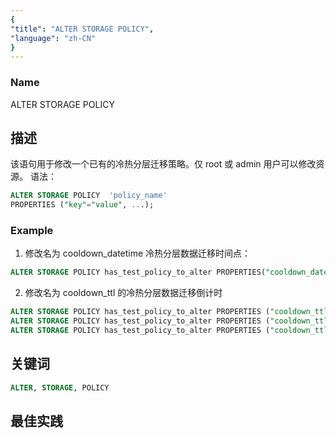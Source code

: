 ```yaml
---
{
"title": "ALTER STORAGE POLICY",
"language": "zh-CN"
}
---
```


<!-- 
Licensed to the Apache Software Foundation (ASF) under one
or more contributor license agreements.  See the NOTICE file
distributed with this work for additional information
regarding copyright ownership.  The ASF licenses this file
to you under the Apache License, Version 2.0 (the
"License"); you may not use this file except in compliance
with the License.  You may obtain a copy of the License at

  http://www.apache.org/licenses/LICENSE-2.0

Unless required by applicable law or agreed to in writing,
software distributed under the License is distributed on an
"AS IS" BASIS, WITHOUT WARRANTIES OR CONDITIONS OF ANY
KIND, either express or implied.  See the License for the
specific language governing permissions and limitations
under the License.
-->


### Name

ALTER STORAGE POLICY

## 描述

该语句用于修改一个已有的冷热分层迁移策略。仅 root 或 admin 用户可以修改资源。
语法：
```sql
ALTER STORAGE POLICY  'policy_name'
PROPERTIES ("key"="value", ...);
```

### Example

1. 修改名为 cooldown_datetime 冷热分层数据迁移时间点：

  ```sql
  ALTER STORAGE POLICY has_test_policy_to_alter PROPERTIES("cooldown_datetime" = "2023-06-08 00:00:00");
  ```
2. 修改名为 cooldown_ttl 的冷热分层数据迁移倒计时

  ```sql
  ALTER STORAGE POLICY has_test_policy_to_alter PROPERTIES ("cooldown_ttl" = "10000");
  ALTER STORAGE POLICY has_test_policy_to_alter PROPERTIES ("cooldown_ttl" = "1h");
  ALTER STORAGE POLICY has_test_policy_to_alter PROPERTIES ("cooldown_ttl" = "3d");
  ```
## 关键词

```sql
ALTER, STORAGE, POLICY
```

## 最佳实践
